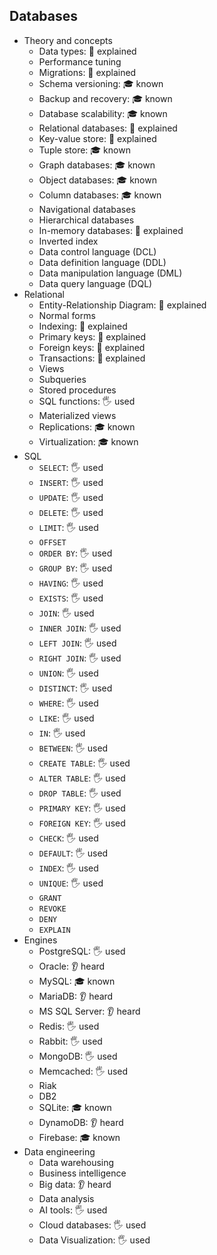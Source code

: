 ## Databases

- Theory and concepts
  - Data types: 🙋 explained
  - Performance tuning
  - Migrations: 🙋 explained
  - Schema versioning: 🎓 known
  - Backup and recovery: 🎓 known
  - Database scalability: 🎓 known
  - Relational databases: 🙋 explained
  - Key-value store: 🙋 explained
  - Tuple store: 🎓 known
  - Graph databases: 🎓 known
  - Object databases: 🎓 known
  - Column databases: 🎓 known
  - Navigational databases
  - Hierarchical databases
  - In-memory databases: 🙋 explained
  - Inverted index
  - Data control language (DCL)
  - Data definition language (DDL)
  - Data manipulation language (DML)
  - Data query language (DQL)
- Relational
  - Entity-Relationship Diagram: 🙋 explained
  - Normal forms
  - Indexing: 🙋 explained
  - Primary keys: 🙋 explained
  - Foreign keys: 🙋 explained
  - Transactions: 🙋 explained
  - Views
  - Subqueries
  - Stored procedures
  - SQL functions: 🖐️ used
  - Materialized views
  - Replications: 🎓 known
  - Virtualization: 🎓 known
- SQL
  - `SELECT`: 🖐️ used
  - `INSERT`: 🖐️ used
  - `UPDATE`: 🖐️ used
  - `DELETE`: 🖐️ used
  - `LIMIT`: 🖐️ used
  - `OFFSET`
  - `ORDER BY`: 🖐️ used
  - `GROUP BY`: 🖐️ used
  - `HAVING`: 🖐️ used
  - `EXISTS`: 🖐️ used
  - `JOIN`: 🖐️ used
  - `INNER JOIN`: 🖐️ used
  - `LEFT JOIN`: 🖐️ used
  - `RIGHT JOIN`: 🖐️ used
  - `UNION`: 🖐️ used
  - `DISTINCT`: 🖐️ used
  - `WHERE`: 🖐️ used
  - `LIKE`: 🖐️ used
  - `IN`: 🖐️ used
  - `BETWEEN`: 🖐️ used
  - `CREATE TABLE`: 🖐️ used
  - `ALTER TABLE`: 🖐️ used
  - `DROP TABLE`: 🖐️ used
  - `PRIMARY KEY`: 🖐️ used
  - `FOREIGN KEY`: 🖐️ used
  - `CHECK`: 🖐️ used
  - `DEFAULT`: 🖐️ used
  - `INDEX`: 🖐️ used
  - `UNIQUE`: 🖐️ used
  - `GRANT`
  - `REVOKE`
  - `DENY`
  - `EXPLAIN`
- Engines
  - PostgreSQL: 🖐️ used
  - Oracle: 👂 heard
  - MySQL: 🎓 known
  - MariaDB: 👂 heard
  - MS SQL Server: 👂 heard
  - Redis: 🖐️ used
  - Rabbit: 🖐️ used
  - MongoDB: 🖐️ used
  - Memcached: 🖐️ used
  - Riak
  - DB2
  - SQLite: 🎓 known
  - DynamoDB: 👂 heard
  - Firebase: 🎓 known
- Data engineering
  - Data warehousing
  - Business intelligence
  - Big data: 👂 heard
  - Data analysis
  - AI tools: 🖐️ used
  - Cloud databases: 🖐️ used
  - Data Visualization: 🖐️ used
